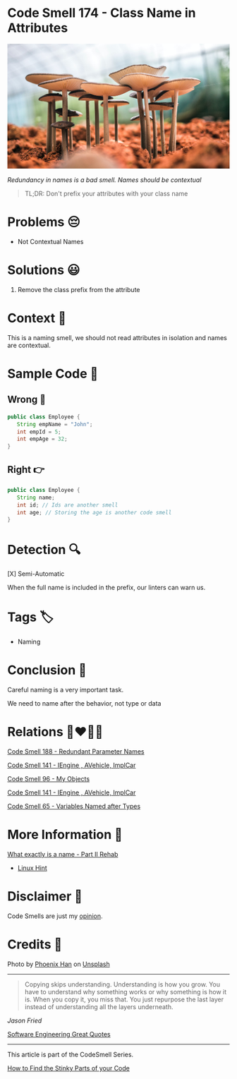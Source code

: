 # Code Smell 174 - Class Name in Attributes
            
![Code Smell 174 - Class Name in Attributes](Code%20Smell%20174%20-%20Class%20Name%20in%20Attributes.jpg)

*Redundancy in names is a bad smell. Names should be contextual*

> TL;DR: Don't prefix your attributes with your class name

# Problems 😔 

- Not Contextual Names

# Solutions 😃

1. Remove the class prefix from the attribute

# Context 💬

This is a naming smell, we should not read attributes in isolation and names are contextual.

# Sample Code 📖

## Wrong 🚫

<!-- [Gist Url](https://gist.github.com/mcsee/a826cc57021603442286f8c40d6981a2) -->

```java
public class Employee {
   String empName = "John";
   int empId = 5;
   int empAge = 32;
}
```

## Right 👉

<!-- [Gist Url](https://gist.github.com/mcsee/60f3381be1d06def7f68419ec2776b3a) -->

```java
public class Employee {
   String name;
   int id; // Ids are another smell
   int age; // Storing the age is another code smell
}
```

# Detection 🔍

[X] Semi-Automatic 

When the full name is included in the prefix, our linters can warn us.

# Tags 🏷️

- Naming

# Conclusion 🏁

Careful naming is a very important task.

We need to name after the behavior, not type or data

# Relations 👩‍❤️‍💋‍👨

[Code Smell 188 - Redundant Parameter Names](https://github.com/mcsee/Software-Design-Articles/tree/main/Articles/Code%20Smells/Code%20Smell%20188%20-%20Redundant%20Parameter%20Names/readme.md)

[Code Smell 141 - IEngine , AVehicle, ImplCar](https://github.com/mcsee/Software-Design-Articles/tree/main/Articles/Code%20Smells/Code%20Smell%20141%20-%20IEngine%20,%20AVehicle,%20ImplCar/readme.md)

[Code Smell 96 - My Objects](https://github.com/mcsee/Software-Design-Articles/tree/main/Articles/Code%20Smells/Code%20Smell%2096%20-%20My%20Objects/readme.md)

[Code Smell 141 - IEngine , AVehicle, ImplCar](https://github.com/mcsee/Software-Design-Articles/tree/main/Articles/Code%20Smells/Code%20Smell%20141%20-%20IEngine%20,%20AVehicle,%20ImplCar/readme.md)

[Code Smell 65 - Variables Named after Types](https://github.com/mcsee/Software-Design-Articles/tree/main/Articles/Code%20Smells/Code%20Smell%2065%20-%20Variables%20Named%20after%20Types/readme.md)

# More Information 📕

[What exactly is a name - Part II Rehab](https://github.com/mcsee/Software-Design-Articles/tree/main/Articles/Theory/What%20exactly%20is%20a%20name%20-%20Part%20II%20Rehab/readme.md)

- [Linux Hint](https://linuxhint.com/java-class-attributes/)

# Disclaimer 📘

Code Smells are just my [opinion](https://github.com/mcsee/Software-Design-Articles/tree/main/Articles/Blogging/I%20Wrote%20More%20than%2090%20Articles%20on%202021%20Here%20is%20What%20I%20Learned/readme.md).

# Credits 🙏

Photo by [Phoenix Han](https://unsplash.com/@phienix_han) on [Unsplash](https://unsplash.com/s/photos/mushroom)
  
* * *

> Copying skips understanding. Understanding is how you grow. You have to understand why something works or why something is how it is. When you copy it, you miss that. You just repurpose the last layer instead of understanding all the layers underneath.

_Jason Fried_

[Software Engineering Great Quotes](https://github.com/mcsee/Software-Design-Articles/tree/main/Articles/Quotes/Software%20Engineering%20Great%20Quotes/readme.md)

* * *

This article is part of the CodeSmell Series.

[How to Find the Stinky Parts of your Code](https://github.com/mcsee/Software-Design-Articles/tree/main/Articles/Code%20Smells/How%20to%20Find%20the%20Stinky%20parts%20of%20your%20Code/readme.md)